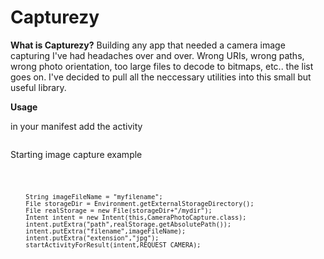 # Capturezy

<b>What is Capturezy?</b>
Building any app that needed a camera image capturing I've had headaches over and over. Wrong URIs, wrong paths, wrong photo orientation, too large files to decode to bitmaps, etc.. the list goes on.
I've decided to pull all the neccessary utilities into this small but useful library.

<b>Usage</b>

in your manifest add the activity
<code>
        <activity android:name="com.azarkovic.capturezy.CameraPhotoCapture"></activity>
</code>

Starting image capture example

<code>

        String imageFileName = "myfilename";
        File storageDir = Environment.getExternalStorageDirectory();
        File realStorage = new File(storageDir+"/mydir");
        Intent intent = new Intent(this,CameraPhotoCapture.class);
        intent.putExtra("path",realStorage.getAbsolutePath());
        intent.putExtra("filename",imageFileName);
        intent.putExtra("extension","jpg");
        startActivityForResult(intent,REQUEST_CAMERA);
</code>



